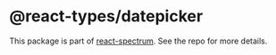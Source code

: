 # @react-types/datepicker

This package is part of [react-spectrum](https://gitlab.com/watheia/spectrum). See the repo for more details.
